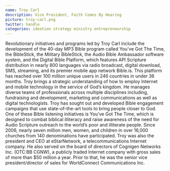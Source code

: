```yaml
---
name: Troy Carl
description: Vice President, Faith Comes By Hearing
picture: troy-carl.png 
twitter: handle
categories: ideation strategy ministry entrepreneurship
---
```

Revolutionary initiatives and programs led by Troy Carl include the development of the 40-day MP3 Bible program called You've Got The Time, the BibleStick, the Military BibleStick, the Audio Bible Ambassador software system, and the Digital Bible Platform, which features API Scripture distribution in nearly 800 languages via radio broadcast, digital download, SMS, streaming, and its premier mobile app network Bible.is. This platform has reached over 100 million unique users in 246 countries in under 36 months. Troy brings a strategic understanding of how to employ Internet and mobile technology in the service of God’s kingdom. He manages diverse teams of professionals across multiple disciplines including, fundraising and development, marketing and communications as well as digital technologists. Troy has sought out and developed Bible engagement campaigns that use state-of-the-art tools to bring people closer to God. One of these Bible listening initiatives is You’ve Got The Time, which is designed to combat biblical illiteracy and raise awareness of the need for Audio Scripture outreach to the world’s poor and illiterate people. Since 2006, nearly seven million men, women, and children in over 16,000 churches from 140 denominations have participated. Troy was also the president and CEO at eStarNetwork, a telecommunications Internet company. He also served on the board of directors of Cognigen Networks Inc. (OTC:BB CGNW), a publicly traded Internet company with gross sales of more than $50 million a year. Prior to that, he was the senior vice president/director of sales for WorldConnect Communications Inc.

